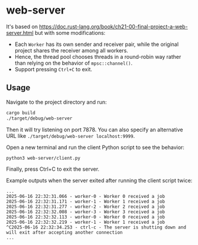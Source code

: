 # web-server

It's based on https://doc.rust-lang.org/book/ch21-00-final-project-a-web-server.html but with some modifications:

- Each `Worker` has its own sender and receiver pair, while the original project shares the receiver among all workers.
- Hence, the thread pool chooses threads in a round-robin way rather than relying on the behavior of `mpsc::channel()`.
- Support pressing `Ctrl+C` to exit.

## Usage

Navigate to the project directory and run:

```bash
cargo build
./target/debug/web-server
```

Then it will try listening on port 7878. You can also specify an alternative URL like `./target/debug/web-server localhost:9999`.

Open a new terminal and run the client Python script to see the behavior:

```bash
python3 web-server/client.py
```

Finally, press Ctrl+C to exit the server.

Example outputs when the server exited after running the client script twice:

```
...
2025-06-16 22:32:31.066 - worker-0 - Worker 0 received a job
2025-06-16 22:32:31.171 - worker-1 - Worker 1 received a job
2025-06-16 22:32:31.277 - worker-2 - Worker 2 received a job
2025-06-16 22:32:32.008 - worker-3 - Worker 3 received a job
2025-06-16 22:32:32.113 - worker-0 - Worker 0 received a job
2025-06-16 22:32:32.219 - worker-1 - Worker 1 received a job
^C2025-06-16 22:32:34.253 - ctrl-c - The server is shutting down and will exit after accepting another connection
...
```
